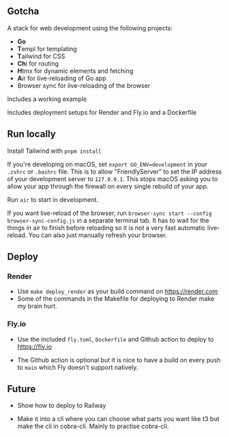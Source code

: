 ## Gotcha

A stack for web development using the following projects:

- **Go**
- **T**empl for templating
- **T**ailwind for CSS
- **Ch**i for routing
- **H**tmx for dynamic elements and fetching
- **A**ir for live-reloading of Go app
- Browser sync for live-reloading of the browser

Includes a working example

Includes deployment setups for Render and Fly.io and a Dockerfile

## Run locally

Install Tailwind with `pnpm install`

If you're developing on macOS, set `export GO_ENV=development` in your `.zshrc` or `.bashrc` file. This is to allow "FriendlyServer" to set the IP address of your development server to `127.0.0.1`. This stops macOS asking you to allow your app through the firewall on every single rebuild of your app.

Run `air` to start in development.

If you want live-reload of the browser, run `browser-sync start --config browser-sync-config.js` in a separate terminal tab. It has to wait for the things in air to finish before reloading so it is not a very fast automatic live-reload. You can also just manually refresh your browser.

## Deploy

### Render
- Use `make deploy_render` as your build command on <https://render.com>
- Some of the commands in the Makefile for deploying to Render make my brain hurt.

### Fly.io
- Use the included `fly.toml`, `Dockerfile` and Github action to deploy to <https://fly.io>

- The Github action is optional but it is nice to have a build on every push to `main` which Fly doesn't support natively.


## Future

- Show how to deploy to Railway

- Make it into a cli where you can choose what parts you want like t3 but make the cli in cobra-cli. Mainly to practise cobra-cli.